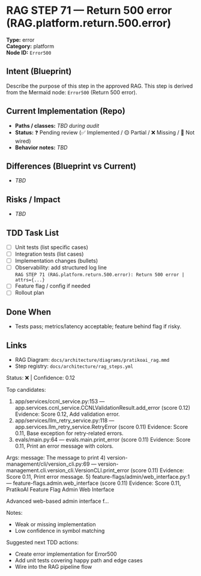 # RAG STEP 71 — Return 500 error (RAG.platform.return.500.error)

**Type:** error  
**Category:** platform  
**Node ID:** `Error500`

## Intent (Blueprint)
Describe the purpose of this step in the approved RAG. This step is derived from the Mermaid node: `Error500` (Return 500 error).

## Current Implementation (Repo)
- **Paths / classes:** _TBD during audit_
- **Status:** ❓ Pending review (✅ Implemented / 🟡 Partial / ❌ Missing / 🔌 Not wired)
- **Behavior notes:** _TBD_

## Differences (Blueprint vs Current)
- _TBD_

## Risks / Impact
- _TBD_

## TDD Task List
- [ ] Unit tests (list specific cases)
- [ ] Integration tests (list cases)
- [ ] Implementation changes (bullets)
- [ ] Observability: add structured log line  
  `RAG STEP 71 (RAG.platform.return.500.error): Return 500 error | attrs={...}`
- [ ] Feature flag / config if needed
- [ ] Rollout plan

## Done When
- Tests pass; metrics/latency acceptable; feature behind flag if risky.

## Links
- RAG Diagram: `docs/architecture/diagrams/pratikoai_rag.mmd`
- Step registry: `docs/architecture/rag_steps.yml`


<!-- AUTO-AUDIT:BEGIN -->
Status: ❌  |  Confidence: 0.12

Top candidates:
1) app/services/ccnl_service.py:153 — app.services.ccnl_service.CCNLValidationResult.add_error (score 0.12)
   Evidence: Score 0.12, Add validation error.
2) app/services/llm_retry_service.py:118 — app.services.llm_retry_service.RetryError (score 0.11)
   Evidence: Score 0.11, Base exception for retry-related errors.
3) evals/main.py:64 — evals.main.print_error (score 0.11)
   Evidence: Score 0.11, Print an error message with colors.

Args:
    message: The message to print
4) version-management/cli/version_cli.py:69 — version-management.cli.version_cli.VersionCLI.print_error (score 0.11)
   Evidence: Score 0.11, Print error message.
5) feature-flags/admin/web_interface.py:1 — feature-flags.admin.web_interface (score 0.11)
   Evidence: Score 0.11, PratikoAI Feature Flag Admin Web Interface

Advanced web-based admin interface f...

Notes:
- Weak or missing implementation
- Low confidence in symbol matching

Suggested next TDD actions:
- Create error implementation for Error500
- Add unit tests covering happy path and edge cases
- Wire into the RAG pipeline flow
<!-- AUTO-AUDIT:END -->